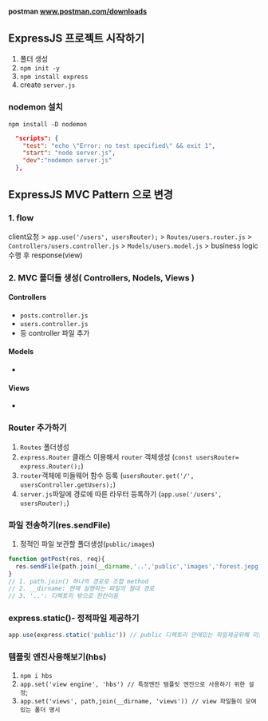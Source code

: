 
#### postman www.postman.com/downloads
## ExpressJS 프로젝트 시작하기
1. 폴더 생성
2. `npm init -y`
3. `npm install express`
4. create `server.js`
### nodemon 설치
`npm install -D nodemon`
```json
  "scripts": {
    "test": "echo \"Error: no test specified\" && exit 1",
    "start": "node server.js",
    "dev":"nodemon server.js"
  },
```
## ExpressJS MVC Pattern 으로 변경
### 1. flow
client요청 > `app.use('/users', usersRouter);` > `Routes/users.router.js` >  `Controllers/users.controller.js` > `Models/users.model.js` > business logic 수행 후 response(view)
### 2.  MVC 폴더들 생성( Controllers, Nodels, Views )
#### Controllers
- `posts.controller.js`
- `users.controller.js`
- 등 controller 파일 추가
#### Models
- 
#### Views
- 
### Router 추가하기
1. `Routes` 폴더생성
2. `express.Router` 클래스 이용해서 `router` 객체생성 (`const usersRouter= express.Router();`)
3. `router`객체에 미들웨어 함수 등록 (`usersRouter.get('/', usersController.getUsers);`)
4. `server.js`파일에 경로에 따른 라우터 등록하기 (`app.use('/users', usersRouter);`)

### 파일 전송하기(res.sendFile)
1. 정적인 파일 보관할 폴더생성(`public/images`)
```javascript
function getPost(res, req){
  res.sendFile(path.join(__dirname,'..','public','images','forest.jepg'))
}
// 1. path.join() 하나의 경로로 조합 method
// 2. __dirname: 현재 실행하는 파일의 절대 경로
// 3. '..': 디렉토리 밖으로 한칸이동

```
### express.static()- 정적파일 제공하기
```javascript
app.use(express.static('public')) // public 디렉토리 안에있는 파일제공위해 미들웨어 등록
```

### 템플릿 엔진사용해보기(hbs)
1. `npm i hbs`
2. `app.set('view engine', 'hbs') // 특정엔진 템플릿 엔진으로 사용하기 위한 설정`; 
3. `app.set('views', path,join(__dirname, 'views')) // view 파일들이 모여있는 폴더 명시`
